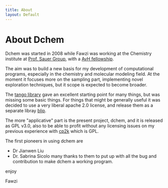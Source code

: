 ```yaml
---
title: About
layout: Default
---
```


About Dchem
==========

Dchem was started in 2008 while Fawzi was working at the Chemistry institute at [Prof. Sauer Group](http://www.chemie.hu-berlin.de/ag_sauer/index.php), with a [AvH fellowship](http://www.humboldt-foundation.de/web/start.html).

The aim was to build a new basis for my development of computational programs, especially in the chemistry and molecular modeling field.
At the moment it focuses more on the sampling part, implementing novel exploration techniques, but it scope is expected to become broader.

The [tango library](http://dsource.org/projects/tango) gave an excellent starting point for many things, but was missing some basic things.
For things that might be generally useful it was decided to use a very liberal apache 2.0 license, and release them as a separate libray [blip](http://fawzi.github.com/blip).

The more "applicative" part is the present project, dchem, and it is released as GPL v3.0, also to be able to profit without any licensing issues on my previous experience with [cp2k](http://cp2k.berlios.de/) which is GPL.

The first pioneers in using dchem are
- Dr Jianwen Liu
- Dr. Sabrina Sicolo
many thanks to them to put up with all the bug and contribution to make dchem a working program.

enjoy

Fawzi